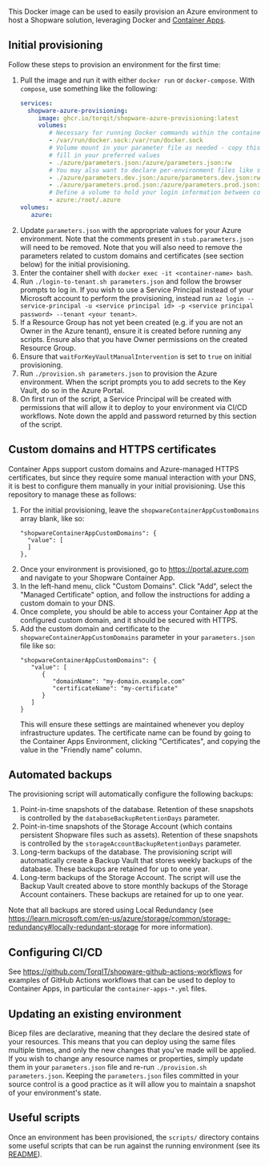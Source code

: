 This Docker image can be used to easily provision an Azure environment to host a Shopware solution, leveraging Docker and [Container Apps](https://learn.microsoft.com/en-us/azure/container-apps/overview).

## Initial provisioning

Follow these steps to provision an environment for the first time:

1. Pull the image and run it with either `docker run` or `docker-compose`. With `compose`, use something like the following:
   ```yaml
   services:
     shopware-azure-provisioning:
        image: ghcr.io/torqit/shopware-azure-provisioning:latest
        volumes:
           # Necessary for running Docker commands within the container
           - /var/run/docker.sock:/var/run/docker.sock
           # Volume mount in your parameter file as needed - copy this from stub.parameters.json and
           # fill in your preferred values
           - ./azure/parameters.json:/azure/parameters.json:rw
           # You may also want to declare per-environment files like so
           - ./azure/parameters.dev.json:/azure/parameters.dev.json:rw
           - ./azure/parameters.prod.json:/azure/parameters.prod.json:rw
           # Define a volume to hold your login information between container restarts
           - azure:/root/.azure
   volumes:
      azure:
   ```
2. Update `parameters.json` with the appropriate values for your Azure environment. Note that the comments present in `stub.parameters.json` will need to be removed. Note that you will also need to remove the parameters related to custom domains and certificates (see section below) for the initial provisioning.
3. Enter the container shell with `docker exec -it <container-name> bash`.
4. Run `./login-to-tenant.sh parameters.json` and follow the browser prompts to log in. If you wish to use a Service Principal instead of your Microsoft account to perform the provisioning, instead run `az login --service-principal -u <service principal id> -p <service principal password> --tenant <your tenant>`.
5. If a Resource Group has not yet been created (e.g. if you are not an Owner in the Azure tenant), ensure it is created before running any scripts. Ensure also that you have Owner permissions on the created Resource Group.
6. Ensure that `waitForKeyVaultManualIntervention` is set to `true` on initial provisioning.
7. Run `./provision.sh parameters.json` to provision the Azure environment. When the script prompts you to add secrets to the Key Vault, do so in the Azure Portal.
8. On first run of the script, a Service Principal will be created with permissions that will allow it to deploy to your environment via CI/CD workflows. Note down the appId and password returned by this section of the script.

## Custom domains and HTTPS certificates

Container Apps support custom domains and Azure-managed HTTPS certificates, but since they require some manual interaction with your DNS, it is best to configure them manually in your initial provisioning. Use this repository to manage these as follows:

1. For the initial provisioning, leave the `shopwareContainerAppCustomDomains` array blank, like so:
   ```
   "shopwareContainerAppCustomDomains": {
     "value": [
     ]
   },
   ```
2. Once your environment is provisioned, go to https://portal.azure.com and navigate to your Shopware Container App.
3. In the left-hand menu, click "Custom Domains". Click "Add", select the "Managed Certificate" option, and follow the instructions for adding a custom domain to your DNS.
4. Once complete, you should be able to access your Container App at the configured custom domain, and it should be secured with HTTPS.
5. Add the custom domain and certificate to the `shopwareContainerAppCustomDomains` parameter in your `parameters.json` file like so:
   ```
   "shopwareContainerAppCustomDomains": {
      "value": [
         {
            "domainName": "my-domain.example.com"
            "certificateName": "my-certificate"
         }
      ]
   }
   ```
   This will ensure these settings are maintained whenever you deploy infrastructure updates. The certificate name can be found by going to the Container Apps Environment, clicking "Certificates", and copying the value in the "Friendly name" column.

## Automated backups

The provisioning script will automatically configure the following backups:

1. Point-in-time snapshots of the database. Retention of these snapshots is controlled by the `databaseBackupRetentionDays` parameter.
2. Point-in-time snapshots of the Storage Account (which contains persistent Shopware files such as assets). Retention of these snapshots is controlled by the `storageAccountBackupRetentionDays` parameter.
3. Long-term backups of the database. The provisioning script will automatically create a Backup Vault that stores weekly backups of the database. These backups are retained for up to one year.
4. Long-term backups of the Storage Account. The script will use the Backup Vault created above to store monthly backups of the Storage Account containers. These backups are retained for up to one year.

Note that all backups are stored using Local Redundancy (see https://learn.microsoft.com/en-us/azure/storage/common/storage-redundancy#locally-redundant-storage for more information).

## Configuring CI/CD

See https://github.com/TorqIT/shopware-github-actions-workflows for examples of GitHub Actions workflows that can be used to deploy to Container Apps, in particular the `container-apps-*.yml` files.

## Updating an existing environment

Bicep files are declarative, meaning that they declare the desired state of your resources. This means that you can deploy using the same files multiple times, and only the new changes that you've made will be applied. If you wish to change any resource names or properties, simply update them in your `parameters.json` file and re-run `./provision.sh parameters.json`. Keeping the `parameters.json` files committed in your source control is a good practice as it will allow you to maintain a snapshot of your environment's state.

## Useful scripts

Once an environment has been provisioned, the `scripts/` directory contains some useful scripts that can be run against the running environment (see its [README](https://github.com/TorqIT/shopware-azure-provisioning/blob/main/scripts/README.md)).
